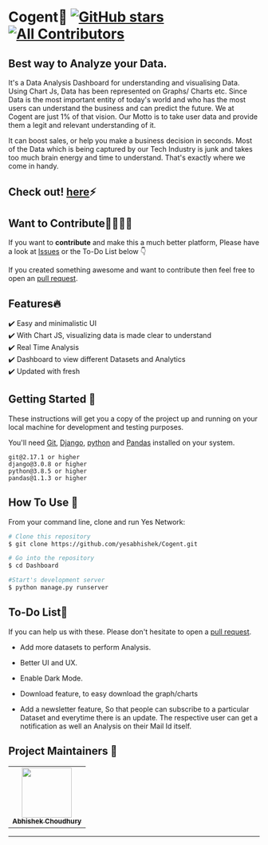 # Cogent🚀 [![GitHub stars](https://img.shields.io/github/stars/yesabhishek/Cogent)](https://github.com/yesabhishek/Cogent/stargazers) [![All Contributors](https://img.shields.io/badge/all_contributors-1-orange.svg?style=flat-square)](#contributors)

## Best way to Analyze your Data.

It's a Data Analysis Dashboard for understanding and visualising Data. Using Chart Js, Data has been represented on Graphs/ Charts etc.
Since Data is the most important entity of today's world and who has the most users can understand the business and can predict the future. We at Cogent are just 1% of that vision. Our Motto is to take user data and provide them a legit and relevant understanding of it.

It can boost sales, or help you make a business decision in seconds. Most of the Data which is being captured by our Tech Industry is junk and takes too much brain energy and time to understand. That's exactly where we come in handy.

## Check out! [here](https://cogent.herokuapp.com/)⚡

## Want to Contribute💁‍♂️💁‍♀️

If you want to **contribute** and make this a much better platform, Please have a look at [Issues](https://github.com/yesabhishek/Cogent/issues) or the To-Do List
below 👇

If you created something awesome and want to contribute then feel free to open an [pull request](https://github.com/yesabhishek/Cogent/pulls).

## Features🔥

✔️ Easy and minimalistic UI\
✔️ With Chart JS, visualizing data is made clear to understand\
✔️ Real Time Analysis\
✔️ Dashboard to view different Datasets and Analytics\
✔️ Updated with fresh

## Getting Started 🚀

These instructions will get you a copy of the project up and running on your local machine for development and testing purposes.

You'll need [Git](https://git-scm.com), [Django](https://www.djangoproject.com/download/), [python](https://www.python.org/downloads/) and [Pandas](https://pypi.org/project/pandas/) installed on your system.

```
git@2.17.1 or higher
django@3.0.8 or higher
python@3.8.5 or higher
pandas@1.1.3 or higher
```

## How To Use 🔧

From your command line, clone and run Yes Network:

```bash
# Clone this repository
$ git clone https://github.com/yesabhishek/Cogent.git

# Go into the repository
$ cd Dashboard

#Start's development server
$ python manage.py runserver
```

## To-Do List📃

If you can help us with these. Please don't hesitate to open a [pull request](https://github.com/yesabhishek/Cogent/pulls).

- Add more datasets to perform Analysis.

- Better UI and UX.

- Enable Dark Mode.

- Download feature, to easy download the graph/charts

- Add a newsletter feature, So that people can subscribe to a particular Dataset and everytime there is an update. The respective user can get a notification as well an Analysis on their Mail Id itself.

## Project Maintainers 🚧

<table>
  <tr>
    <td align="center"><a href="http://yesabhishek.github.io"><img src="https://avatars1.githubusercontent.com/u/34596803?s=400&u=b1dae5d14076b466af9fbc2ee1279239b39dca17&v=4" width="100px;" alt=""/><br /><sub><b>Abhishek Choudhury</b></sub></a></td>
     </tr>
</table>

<!-- markdownlint-enable -->
<!-- prettier-ignore-end -->
<!-- ALL-CONTRIBUTORS-LIST:END -->

---
